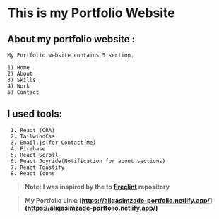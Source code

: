 # This is my Portfolio Website

## About my portfolio website :
```
My Portfolio website contains 5 section.

1) Home
2) About
3) Skills
4) Work
5) Contact
```

## I used tools: 
```
 1. React (CRA)
 2. TailwindCss
 3. Email.js(for Contact Me)
 4. Firebase
 5. React Scroll
 6. React Joyride(Notification for about sections)
 7. React Toastify
 8. React Icons
```
>**Note: I was inspired by the  to [fireclint](https://github.com/fireclint/portfolio-app-react) repository**

>**My Portfolio Link: [https://aliqasimzade-portfolio.netlify.app/](https://aliqasimzade-portfolio.netlify.app/)**